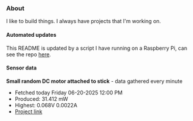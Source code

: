 ### About
I like to build things. I always have projects that I'm working on.

#### Automated updates
This README is updated by a script I have running on a Raspberry Pi, can see the repo [here](https://github.com/jdc-cunningham/raspi-git-repo-updater).

#### Sensor data


**Small random DC motor attached to stick** - data gathered every minute
- Fetched today Friday 06-20-2025 12:00 PM
- Produced: 31.412 mW
- Highest: 0.068V 0.0022A
- [Project link](https://github.com/jdc-cunningham/turbine-raspi)